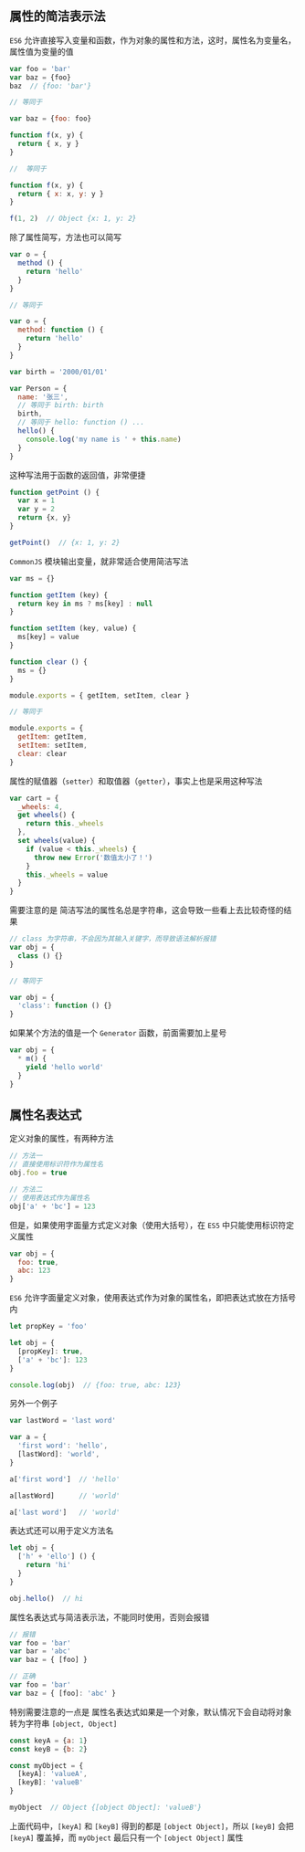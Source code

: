 ## 属性的简洁表示法

`ES6` 允许直接写入变量和函数，作为对象的属性和方法，这时，属性名为变量名，属性值为变量的值

```js
var foo = 'bar'
var baz = {foo}
baz  // {foo: 'bar'}

// 等同于

var baz = {foo: foo}
```

```js
function f(x, y) {
  return { x, y }
}

//  等同于

function f(x, y) {
  return { x: x, y: y }
}

f(1, 2)  // Object {x: 1, y: 2}
```

除了属性简写，方法也可以简写

```js
var o = {
  method () {
    return 'hello'
  }
}

// 等同于

var o = {
  method: function () {
    return 'hello'
  }
}
```

```js
var birth = '2000/01/01'

var Person = {
  name: '张三',
  // 等同于 birth: birth
  birth,
  // 等同于 hello: function () ...
  hello() {
    console.log('my name is ' + this.name)
  }
}
```

这种写法用于函数的返回值，非常便捷

```js
function getPoint () {
  var x = 1
  var y = 2
  return {x, y}
}

getPoint()  // {x: 1, y: 2}
```

`CommonJS` 模块输出变量，就非常适合使用简洁写法 

```js
var ms = {}

function getItem (key) {
  return key in ms ? ms[key] : null
}

function setItem (key, value) {
  ms[key] = value
}

function clear () {
  ms = {}
}

module.exports = { getItem, setItem, clear }

// 等同于

module.exports = {
  getItem: getItem,
  setItem: setItem,
  clear: clear
}
```

属性的赋值器（`setter`）和取值器（`getter`），事实上也是采用这种写法

```js
var cart = {
  _wheels: 4,
  get wheels() {
    return this._wheels
  },
  set wheels(value) {
    if (value < this._wheels) {
      throw new Error('数值太小了！')
    }
    this._wheels = value
  }
}
```

需要注意的是 简洁写法的属性名总是字符串，这会导致一些看上去比较奇怪的结果

```js
// class 为字符串，不会因为其输入关键字，而导致语法解析报错
var obj = {
  class () {}
}

// 等同于

var obj = {
  'class': function () {}
}
```

如果某个方法的值是一个 `Generator` 函数，前面需要加上星号

```js
var obj = {
  * m() {
    yield 'hello world'
  }
}
```



## 属性名表达式

定义对象的属性，有两种方法

```js
// 方法一
// 直接使用标识符作为属性名
obj.foo = true

// 方法二
// 使用表达式作为属性名
obj['a' + 'bc'] = 123
```

但是，如果使用字面量方式定义对象（使用大括号），在 `ES5` 中只能使用标识符定义属性

```js
var obj = {
  foo: true,
  abc: 123
}
```

`ES6` 允许字面量定义对象，使用表达式作为对象的属性名，即把表达式放在方括号内

```js
let propKey = 'foo'

let obj = {
  [propKey]: true,
  ['a' + 'bc']: 123
}

console.log(obj)  // {foo: true, abc: 123}
```

另外一个例子

```js
var lastWord = 'last word'

var a = {
  'first word': 'hello',
  [lastWord]: 'world',
}

a['first word']  // 'hello'

a[lastWord]      // 'world'

a['last word']   // 'world'
```

表达式还可以用于定义方法名

```js
let obj = {
  ['h' + 'ello'] () {
    return 'hi'
  }
}

obj.hello()  // hi
```

属性名表达式与简洁表示法，不能同时使用，否则会报错

```js
// 报错
var foo = 'bar'
var bar = 'abc'
var baz = { [foo] }

// 正确
var foo = 'bar'
var baz = { [foo]: 'abc' }
```

特别需要注意的一点是 属性名表达式如果是一个对象，默认情况下会自动将对象转为字符串 `[object, Object]`

```js
const keyA = {a: 1}
const keyB = {b: 2}

const myObject = {
  [keyA]: 'valueA',
  [keyB]: 'valueB'
}

myObject  // Object {[object Object]: 'valueB'}
```

上面代码中，`[keyA]` 和 `[keyB]` 得到的都是 `[object Object]`，所以 `[keyB]` 会把 `[keyA]` 覆盖掉，而 `myObject` 最后只有一个 `[object Object]` 属性